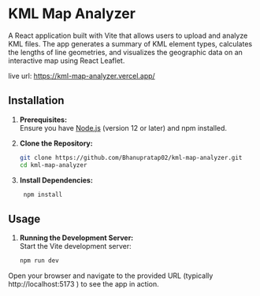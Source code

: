 # KML Map Analyzer

A React application built with Vite that allows users to upload and analyze KML files. The app generates a summary of KML element types, calculates the lengths of line geometries, and visualizes the geographic data on an interactive map using React Leaflet.

live url: https://kml-map-analyzer.vercel.app/

## Installation

1. **Prerequisites:**  
   Ensure you have [Node.js](https://nodejs.org/) (version 12 or later) and npm installed.

2. **Clone the Repository:**

   ```bash
   git clone https://github.com/Bhanupratap02/kml-map-analyzer.git
   cd kml-map-analyzer
3. **Install Dependencies:**

   ```bash
    npm install

## Usage

1. **Running the Development Server:**  
   Start the Vite development server:
    ```bash
    npm run dev
 Open your browser and navigate to the provided URL (typically http://localhost:5173 ) to see the app in action.


